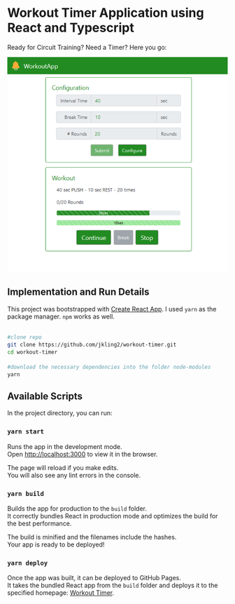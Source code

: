 # Workout Timer Application using React and Typescript

Ready for Circuit Training? Need a Timer? Here you go:

<p align="center">
  <img src="WorkoutTimer_demo.PNG" alt="Screencast"/>
</p>

## Implementation and Run Details
This project was bootstrapped with [Create React App](https://github.com/facebook/create-react-app).
I used `yarn` as the package manager. `npm` works as well.

```bash

#clone repo
git clone https://github.com/jkling2/workout-timer.git
cd workout-timer

#download the necessary dependencies into the folder node-modules
yarn

```

## Available Scripts

In the project directory, you can run:

### `yarn start`

Runs the app in the development mode.<br />
Open [http://localhost:3000](http://localhost:3000) to view it in the browser.

The page will reload if you make edits.<br />
You will also see any lint errors in the console.

### `yarn build`

Builds the app for production to the `build` folder.<br />
It correctly bundles React in production mode and optimizes the build for the best performance.

The build is minified and the filenames include the hashes.<br />
Your app is ready to be deployed!


### `yarn deploy`

Once the app was built, it can be deployed to GitHub Pages.<br />
It takes the bundled React app from the `build` folder and deploys it to the specified homepage: [Workout Timer](https://jkling2.github.io/workout-timer/).
